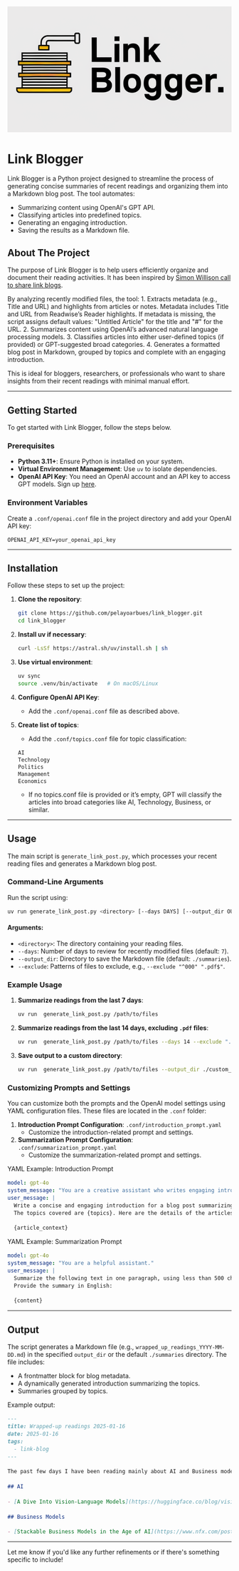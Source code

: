 ![logo](./image/logo.webp)

# Link Blogger

Link Blogger is a Python project designed to streamline the process of generating concise summaries of recent readings and organizing them into a Markdown blog post. The tool automates:
- Summarizing content using OpenAI's GPT API.
- Classifying articles into predefined topics.
- Generating an engaging introduction.
- Saving the results as a Markdown file.

## About The Project

The purpose of Link Blogger is to help users efficiently organize and document their reading activities. It has been inspired by [Simon Willison call to share link blogs](https://simonwillison.net/2024/Dec/22/link-blog/).

 By analyzing recently modified files, the tool:
	1.	Extracts metadata (e.g., Title and URL) and highlights from articles or notes. Metadata includes Title and URL from Readwise’s Reader highlights. If metadata is missing, the script assigns default values: "Untitled Article" for the title and "#" for the URL.
	2.	Summarizes content using OpenAI’s advanced natural language processing models.
	3.	Classifies articles into either user-defined topics (if provided) or GPT-suggested broad categories.
	4.	Generates a formatted blog post in Markdown, grouped by topics and complete with an engaging introduction.


This is ideal for bloggers, researchers, or professionals who want to share insights from their recent readings with minimal manual effort.

---

## Getting Started

To get started with Link Blogger, follow the steps below.

### Prerequisites

- **Python 3.11+**: Ensure Python is installed on your system.
- **Virtual Environment Management**: Use `uv` to isolate dependencies.
- **OpenAI API Key**: You need an OpenAI account and an API key to access GPT models. Sign up [here](https://platform.openai.com/signup/).

### Environment Variables

Create a `.conf/openai.conf` file in the project directory and add your OpenAI API key:
```plaintext
OPENAI_API_KEY=your_openai_api_key
```

---

## Installation

Follow these steps to set up the project:

1. **Clone the repository**:
   ```bash
   git clone https://github.com/pelayoarbues/link_blogger.git
   cd link_blogger
   ```

2. **Install uv if necessary**:
   ```bash
   curl -LsSf https://astral.sh/uv/install.sh | sh
   ```

3. **Use virtual environment**:
   ```bash
   uv sync
   source .venv/bin/activate   # On macOS/Linux
   ```

4. **Configure OpenAI API Key**:
   - Add the `.conf/openai.conf` file as described above.

5. **Create list of topics**:
   - Add the `.conf/topics.conf` file for topic classification:
    ```plaintext
    AI
    Technology
    Politics
    Management
    Economics
    ```
    - If no topics.conf file is provided or it’s empty, GPT will classify the articles into broad categories like AI, Technology, Business, or similar.

---

## Usage

The main script is `generate_link_post.py`, which processes your recent reading files and generates a Markdown blog post.

### Command-Line Arguments

Run the script using:
```bash
uv run generate_link_post.py <directory> [--days DAYS] [--output_dir OUTPUT_DIR] [--exclude EXCLUDE_PATTERN]
```

#### Arguments:
- `<directory>`: The directory containing your reading files.
- `--days`: Number of days to review for recently modified files (default: `7`).
- `--output_dir`: Directory to save the Markdown file (default: `./summaries`).
- `--exclude`: Patterns of files to exclude, e.g., `--exclude "^000" ".pdf$"`.

### Example Usage

1. **Summarize readings from the last 7 days**:
   ```bash
   uv run  generate_link_post.py /path/to/files
   ```

2. **Summarize readings from the last 14 days, excluding `.pdf` files**:
   ```bash
   uv run  generate_link_post.py /path/to/files --days 14 --exclude ".pdf$"
   ```

3. **Save output to a custom directory**:
   ```bash
   uv run  generate_link_post.py /path/to/files --output_dir ./custom_output
   ```


### Customizing Prompts and Settings

You can customize both the prompts and the OpenAI model settings using YAML configuration files. These files are located in the `.conf` folder:

1. **Introduction Prompt Configuration**: `.conf/introduction_prompt.yaml`
   - Customize the introduction-related prompt and settings.
2. **Summarization Prompt Configuration**: `.conf/summarization_prompt.yaml`
   - Customize the summarization-related prompt and settings.

YAML Example: Introduction Prompt
```yaml
model: gpt-4o
system_message: "You are a creative assistant who writes engaging introductions for blog posts."
user_message: |
  Write a concise and engaging introduction for a blog post summarizing recent readings. 
  The topics covered are {topics}. Here are the details of the articles:

  {article_context}
```

YAML Example: Summarization Prompt

```yaml
model: gpt-4o
system_message: "You are a helpful assistant."
user_message: |
  Summarize the following text in one paragraph, using less than 500 chars. 
  Provide the summary in English:

  {content}
```

---

## Output

The script generates a Markdown file (e.g., `wrapped_up_readings_YYYY-MM-DD.md`) in the specified `output_dir` or the default `./summaries` directory. The file includes:
- A frontmatter block for blog metadata.
- A dynamically generated introduction summarizing the topics.
- Summaries grouped by topics.

Example output:
```markdown
---
title: Wrapped-up readings 2025-01-16
date: 2025-01-16
tags:
  - link-blog
---

The past few days I have been reading mainly about AI and Business models.

## AI

- [A Dive Into Vision-Language Models](https://huggingface.co/blog/vision_language_pretraining): This article explores how multi-modal learning leverages human-like capabilities to link and process information from different modalities. Vision-language models are highlighted for their impressive performance in tasks like image captioning, text-guided image generation, and zero-shot classification.

## Business Models

- [Stackable Business Models in the Age of AI](https://www.nfx.com/post/stackable-business-models): This article discusses strategies for AI startups to build sustainable and scalable business models by stacking multiple revenue streams over time.
```


---

Let me know if you'd like any further refinements or if there's something specific to include!
